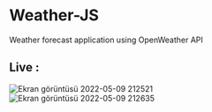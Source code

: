 # Weather-JS
 Weather forecast application using OpenWeather API


## Live : 


![Ekran görüntüsü 2022-05-09 212521](https://user-images.githubusercontent.com/72731296/167473513-75069641-f21b-4880-9a3c-8e5bb5eca9c7.png)
![Ekran görüntüsü 2022-05-09 212635](https://user-images.githubusercontent.com/72731296/167473545-a4bef276-6408-45cc-b150-ccb4757c07f9.png)

